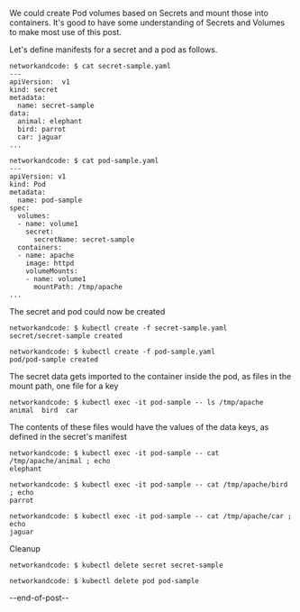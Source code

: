 We could create Pod volumes based on Secrets and mount those into containers. It's good to have some understanding of Secrets and Volumes to make most use of this post.

Let's define manifests for a secret and a pod as follows.

```
networkandcode: $ cat secret-sample.yaml
---
apiVersion:  v1
kind: secret
metadata:
  name: secret-sample
data:
  animal: elephant
  bird: parrot
  car: jaguar
...  

networkandcode: $ cat pod-sample.yaml
---
apiVersion: v1
kind: Pod
metadata:
  name: pod-sample
spec:
  volumes:
  - name: volume1
    secret:
      secretName: secret-sample
  containers:
  - name: apache
    image: httpd
    volumeMounts:
    - name: volume1
      mountPath: /tmp/apache
...
```

The secret and pod could now be created
```
networkandcode: $ kubectl create -f secret-sample.yaml
secret/secret-sample created

networkandcode: $ kubectl create -f pod-sample.yaml
pod/pod-sample created
```

The secret data gets imported to the container inside the pod, as files in the mount path, one file for a key

```
networkandcode: $ kubectl exec -it pod-sample -- ls /tmp/apache
animal  bird  car
```

The contents of these files would have the values of the data keys, as defined in the secret's manifest

```
networkandcode: $ kubectl exec -it pod-sample -- cat /tmp/apache/animal ; echo
elephant

networkandcode: $ kubectl exec -it pod-sample -- cat /tmp/apache/bird ; echo
parrot

networkandcode: $ kubectl exec -it pod-sample -- cat /tmp/apache/car ; echo
jaguar
```

Cleanup
```
networkandcode: $ kubectl delete secret secret-sample

networkandcode: $ kubectl delete pod pod-sample
```

--end-of-post--
